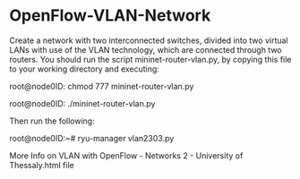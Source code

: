 # OpenFlow-VLAN-Network

Create a network with two interconnected switches, divided into two virtual LANs with use of the VLAN technology, which are connected through two routers. You should run the script mininet-router-vlan.py, by copying this file to your working directory and executing:

root@node0ID: chmod 777 mininet-router-vlan.py

root@node0ID: ./mininet-router-vlan.py

Then run the following:

root@node0ID:~# ryu-manager vlan2303.py

More Info on VLAN with OpenFlow - Networks 2 - University of Thessaly.html file
